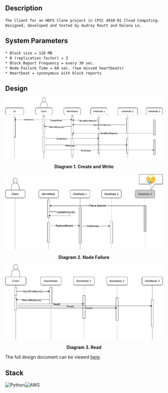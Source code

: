 ## Description
```
The Client for an HDFS Clone project in CPSC 4910-01 Cloud Computing. 
Designed, developed and tested by Audrey Routt and Dalena Le.
``` 

## System Parameters
```
* Block size = 128 MB
* N (replication factor) = 3 
* Block Report Frequency = every 30 sec.
* Node Failure Time = 60 sec. (two missed heartbeats)
* Heartbeat = synonymous with block reports 
```

## Design
<p align="center"><img src="/SequenceDiagrams/CreateWrite.png"></p>
<b><div align="center">Diagram 1. Create and Write</b></div>
<p></p>
<p align="center"><img src="/SequenceDiagrams/NodeFailures.png"/></p>
<b><div align="center">Diagram 2. Node Failure</b></div>
<p></p>
<p align="center"><img src="/SequenceDiagrams/Read.png"/></p>
<b><div align="center">Diagram 3. Read</b></div>
<p></p>

The full design document can be viewed [here](https://drive.google.com/file/d/1J_ZTGNsPyW_PdT_WWS2t0qWs08lDiWO2/view?usp=sharing).

## Stack 
![Python](https://img.shields.io/badge/python-3670A0?style=for-the-badge&logo=python&logoColor=ffdd54)![AWS](https://img.shields.io/badge/AWS-%23FF9900.svg?style=for-the-badge&logo=amazon-aws&logoColor=white)

